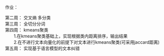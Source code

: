 作业：

第二周： 交叉熵 多分类  
第三周： 全切分分词  
第四周： kmeans聚类  
&emsp;&emsp;1.在kmeans聚类基础上，实现根据类内距离排序，输出结果  
&emsp;&emsp;2.在不进行文本向量化的前提下对文本进行kmeans聚类(可采用jaccard距离)  
第五周： 实现基于语言模型的文本纠错
